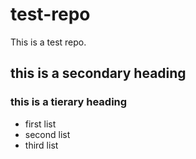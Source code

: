 # test-repo
This is a test repo.
## this is a secondary heading
### this is a tierary heading

* first list
* second list
* third list
